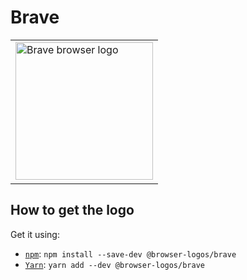 Brave
=====

<!-- markdownlint-disable line-length no-inline-html -->
<table>
    <tr height=230>
        <td>
            <a href="https://github.com/alrra/browser-logos/tree/64101e22c5cc9a61c39041d324f38fae36532614/src/brave">
                <img width=220 src="https://raw.githubusercontent.com/alrra/browser-logos/64101e22c5cc9a61c39041d324f38fae36532614/src/brave/brave.svg?sanitize=true" alt="Brave browser logo">
            </a>
        </td>
    </tr>
</table>
<!-- markdownlint-enable line-length no-inline-html -->

How to get the logo
-------------------

Get it using:

* [`npm`][npm]: `npm install --save-dev @browser-logos/brave`
* [`Yarn`][yarn]: `yarn add --dev @browser-logos/brave`

<!-- Link labels: -->

[npm]: https://www.npmjs.com/
[yarn]: https://yarnpkg.com/
